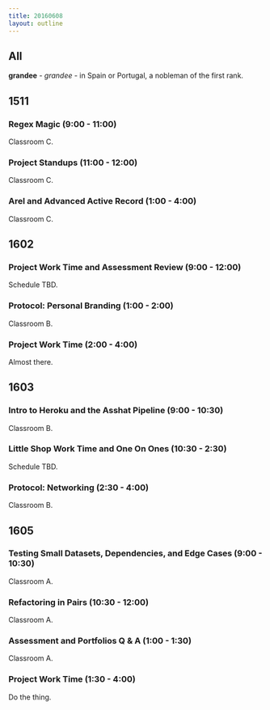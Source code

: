 ```yaml
---
title: 20160608
layout: outline
---
```


## All

**grandee** - _grandee_ - in Spain or Portugal, a nobleman of the first rank.


## 1511

### Regex Magic (9:00 - 11:00)

Classroom C.

### Project Standups (11:00 - 12:00)

Classroom C.

### Arel and Advanced Active Record (1:00 - 4:00)

Classroom C.


## 1602

### Project Work Time and Assessment Review (9:00 - 12:00)

Schedule TBD.

### Protocol: Personal Branding (1:00 - 2:00)

Classroom B.

### Project Work Time (2:00 - 4:00)

Almost there.


## 1603

### Intro to Heroku and the Asshat Pipeline (9:00 - 10:30)

Classroom B.

### Little Shop Work Time and One On Ones (10:30 - 2:30)

Schedule TBD.

### Protocol: Networking (2:30 - 4:00)

Classroom B.


## 1605

### Testing Small Datasets, Dependencies, and Edge Cases (9:00 - 10:30)

Classroom A.

### Refactoring in Pairs (10:30 - 12:00)

Classroom A.

### Assessment and Portfolios Q & A (1:00 - 1:30)

Classroom A.

### Project Work Time (1:30 - 4:00)

Do the thing.
